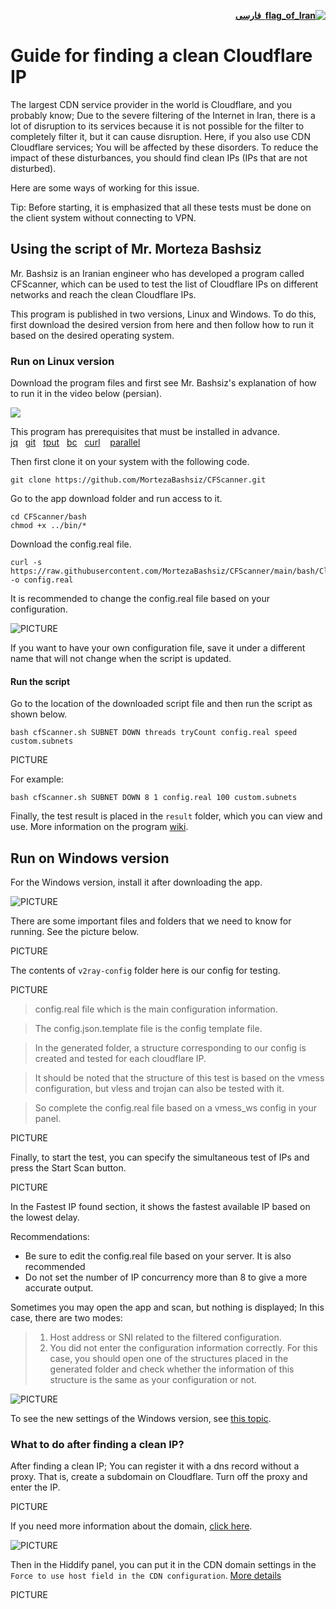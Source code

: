
<div dir="rtl">

[**![flag_of_Iran](https://user-images.githubusercontent.com/125398461/234186932-52f1fa82-52c6-417f-8b37-08fe9250a55f.png) &nbsp;فارسی**](https://github.com/hiddify/hiddify-config/wiki/%DA%86%DA%AF%D9%88%D9%86%DA%AF%DB%8C-%DB%8C%D8%A7%D9%81%D8%AA%D9%86-%D8%A2%DB%8C%D9%BE%DB%8C-%D8%AA%D9%85%DB%8C%D8%B2-%DA%A9%D9%84%D8%A7%D8%AF%D9%81%D9%84%D8%B1)
</div>

# Guide for finding a clean Cloudflare IP
The largest CDN service provider in the world is Cloudflare, and you probably know; Due to the severe filtering of the Internet in Iran, there is a lot of disruption to its services because it is not possible for the filter to completely filter it, but it can cause disruption.
Here, if you also use CDN Cloudflare services; You will be affected by these disorders. To reduce the impact of these disturbances, you should find clean IPs (IPs that are not disturbed).

Here are some ways of working for this issue. 

Tip:
Before starting, it is emphasized that all these tests must be done on the client system without connecting to VPN.

## Using the script of Mr. Morteza Bashsiz
Mr. Bashsiz is an Iranian engineer who has developed a program called CFScanner, which can be used to test the list of Cloudflare IPs on different networks and reach the clean Cloudflare IPs.

This program is published in two versions, Linux and Windows. To do this, first download the desired version from here and then follow how to run it based on the desired operating system.


### Run on Linux version
Download the program files and first see Mr. Bashsiz's explanation of how to run it in the video below (persian).

[![](https://user-images.githubusercontent.com/125398461/229997889-eaf51d2c-e5e1-4899-aa34-6c2c73375f10.png)](https://www.youtube.com/watch?v=BKLRAHolhvM)

This program has prerequisites that must be installed in advance.
[jq](https://stedolan.github.io/jq/)&nbsp;&nbsp;&nbsp;[git](https://git-scm.com/)&nbsp;&nbsp;&nbsp;[tput](https://command-not-found.com/tput)&nbsp;&nbsp;&nbsp;[bc](https://www.gnu.org/software/bc/)&nbsp;&nbsp;&nbsp;[curl](https://curl.se/download.html)&nbsp;&nbsp;&nbsp;
[parallel](https://www.gnu.org/software/parallel/)


Then first clone it on your system with the following code.
```
git clone https://github.com/MortezaBashsiz/CFScanner.git 
```
Go to the app download folder and run access to it. 
```
cd CFScanner/bash
chmod +x ../bin/*
```
Download the config.real file. 
```
curl -s https://raw.githubusercontent.com/MortezaBashsiz/CFScanner/main/bash/ClientConfig.json -o config.real
```
It is recommended to change the config.real file based on your configuration.
 
![PICTURE](https://user-images.githubusercontent.com/125398461/234565256-4ebeb511-4876-483a-84c5-cb39d62a12ae.png)


If you want to have your own configuration file, save it under a different name that will not change when the script is updated.

#### Run the script
Go to the location of the downloaded script file and then run the script as shown below.

```
bash cfScanner.sh SUBNET DOWN threads tryCount config.real speed custom.subnets
```

PICTURE

For example:
```
bash cfScanner.sh SUBNET DOWN 8 1 config.real 100 custom.subnets
```
Finally, the test result is placed in the `result` folder, which you can view and use. More information on the program [wiki](https://github.com/MortezaBashsiz/CFScanner/tree/main/bash).

## Run on Windows version
For the Windows version, install it after downloading the app.

![PICTURE](https://user-images.githubusercontent.com/125398461/222939844-0d312508-d15c-4fe8-b3d9-283e44704339.png)

There are some important files and folders that we need to know for running. See the picture below.

PICTURE

The contents of `v2ray-config` folder here is our config for testing.

PICTURE

>config.real file which is the main configuration information.

>The config.json.template file is the config template file.

>In the generated folder, a structure corresponding to our config is created and tested for each cloudflare IP.

>It should be noted that the structure of this test is based on the vmess configuration, but vless and trojan can also be tested with it.

>So complete the config.real file based on a vmess_ws config in your panel.

PICTURE

Finally, to start the test, you can specify the simultaneous test of IPs and press the Start Scan button.

PICTURE

In the Fastest IP found section, it shows the fastest available IP based on the lowest delay.

Recommendations:
- Be sure to edit the config.real file based on your server. It is also recommended
- Do not set the number of IP concurrency more than 8 to give a more accurate output.

Sometimes you may open the app and scan, but nothing is displayed; In this case, there are two modes:
>1. Host address or SNI related to the filtered configuration.
>2. You did not enter the configuration information correctly. For this case, you should open one of the structures placed in the generated folder and check whether the information of this structure is the same as your configuration or not.

![PICTURE](https://user-images.githubusercontent.com/125398461/222940830-906481cb-f8dc-4e3a-abf9-61528f844435.png)

To see the new settings of the Windows version, see [this topic](https://github.com/MortezaBashsiz/CFScanner/discussions/210).

### What to do after finding a clean IP?
After finding a clean IP; You can register it with a dns record without a proxy. That is, create a subdomain on Cloudflare. Turn off the proxy and enter the IP.

PICTURE

If you need more information about the domain, [click here](https://github.com/hiddify/hiddify-config/wiki/Domain-types-and-how-to-register-them).

![PICTURE](https://user-images.githubusercontent.com/125398461/234565984-a2560018-7106-421f-850d-fb9db5687b26.png)



Then in the Hiddify panel, you can put it in the CDN domain settings in the `Force to use host field in the CDN configuration`. [More details](https://github.com/hiddify/hiddify-config/wiki/How-to-configure-Hiddify-Panel-properly#cdn-domain)

PICTURE